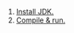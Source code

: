 1. [Install JDK.](https://adoptopenjdk.net/installation.html)
2. [Compile & run.](https://www.macworld.co.uk/how-to/mac/learn-set-up-java-programming-environment-in-os-x-3636924/)
